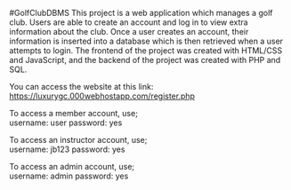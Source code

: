 #GolfClubDBMS
This project is a web application which manages a golf club. Users are able to
create an account and log in to view extra information about the club. Once a 
user creates an account, their information is inserted into a database which
is then retrieved when a user attempts to login. The frontend of the project
was created with HTML/CSS and JavaScript, and the backend of the project was
created with PHP and SQL. 


You can access the website at this link:
https://luxurygc.000webhostapp.com/register.php

To access a member account, use;  
username: user
  password: yes

To access an instructor account, use;   
username: jb123
  password: yes

To access an admin account, use;  
username: admin
  password: yes
